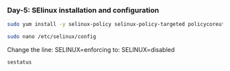 ### Day-5: SElinux installation and configuration

```bash
sudo yum install -y selinux-policy selinux-policy-targeted policycoreutils

sudo nano /etc/selinux/config
```

Change the line:
SELINUX=enforcing
to:
SELINUX=disabled

```bash
sestatus
```

